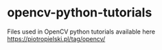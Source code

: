 # opencv-python-tutorials

Files used in OpenCV python tutorials available here https://piotropielski.pl/tag/opencv/
